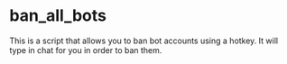 # ban_all_bots  
This is a script that allows you to ban bot accounts using a hotkey. It will type in chat for you in order to ban them.
